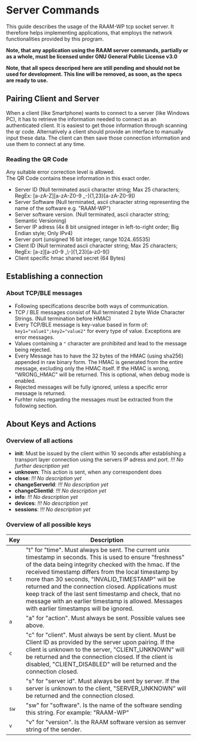 # Server Commands
This guide describes the usage of the RAAM-WP tcp socket server.
It therefore helps implementing applications, that employs the network
functionalities provided by this program.

**Note, that any application using the RAAM server commands, partially or as a whole, must be licensed under GNU General Public License v3.0**

**Note, that all specs descriped here are still pending and should not be used for development. This line will be removed, as soon, as the specs are ready to use.**

## Pairing Client and Server
When a client (like Smartphone) wants to connect to a server (like Windows PC),
it has to retrieve the information needed to connect as an authenticated client.
It is easiest to get those information through scanning the qr code. Alternatively
a client should provide an interface to manually input these data.
The client can then save those connection information and use them to connect at any time.

### Reading the QR Code
Any suitable error correction level is allowed.  
The QR Code contains these information in this exact order.  
* Server ID (Null terminated ascii character string; Max 25 characters; RegEx: [a-zA-Z][a-zA-Z0-9 _\-]{1,23}[a-zA-Z0-9])
* Server Software (Null terminated, ascii character string representing the name of the software e.g. "RAAM-WP")
* Server software version. (Null terminated, ascii character string; Semantic Versioning)
* Server IP adress (4x 8 bit unsigned integer in left-to-right order; Big Endian style; Only IPv4)
* Server port (unsigned 16 bit integer, range 1024..65535)
* Client ID (Null terminated ascii character string; Max 25 characters; RegEx: [a-z][a-z0-9 _\\-]{1,23}[a-z0-9])
* Client specific hmac shared secret (64 Bytes)


## Establishing a connection
### About TCP/BLE messages
* Following specifications describe both ways of communication.
* TCP / BLE messages consist of Null terminated 2 byte Wide Character Strings. (Null termination before HMAC)
* Every TCP/BLE message is key-value based in form of: `key1="value1";key2="value2"` for every type of value. Exceptions are error messages.
* Values containing a `"` character are prohibited and lead to the message being rejected.
* Every Message has to have the 32 bytes of the HMAC (using sha256) appended in raw binary form. The HMAC is generated from the entire message, excluding only the HMAC itself. If the HMAC is wrong, "WRONG_HMAC" will be returned. This is optional, when debug mode is enabled.
* Rejected messages will be fully ignored, unless a specific error message is returned.
* Furhter rules regarding the messages must be extracted from the following section.


## About Keys and Actions
### Overview of all actions
* **init**: Must be issued by the client within 10 seconds after establishing a transport layer connection using the servers IP adress and port. *!!! No further description yet*
* **unknown**: This action is sent, when any correspondent does 
* **close**: *!!! No description yet*
* **changeServerId**: *!!! No description yet*
* **changeClientId**: *!!! No description yet*
* **info**: *!!! No description yet*
* **devices**: *!!! No description yet*
* **sessions**: *!!! No description yet*

### Overview of all possible keys
Key | Description
--- | -----------
`t` | "t" for "time". Must always be sent. The current unix timestamp in seconds. This is used to ensure "freshness" of the data being integrity checked with the hmac. If the received timestamp differs from the local timestamp by more than 30 seconds, "INVALID_TIMESTAMP" will be returned and the connection closed. Applications must keep track of the last sent timestamp and check, that no message with an earlier timestamp is allowed. Messages with earlier timestamps will be ignored.
`a` | "a" for "action". Must always be sent. Possible values see above.
`c` | "c" for "client". Must always be sent by client. Must be Client ID as provided by the server upon pairing. If the client is unknown to the server, "CLIENT_UNKNOWN" will be returned and the connection closed. If the client is disabled, "CLIENT_DISABLED" will be returned and the connection closed.
`s` | "s" for "server id". Must always be sent by server. If the server is unknown to the client, "SERVER_UNKNOWN" will be returned and the connection closed.
`sw` | "sw" for "software". Is the name of the software sending this string. For example: "RAAM-WP"
`v` | "v" for "version". Is the RAAM software version as semver string of the sender.
